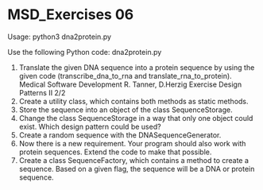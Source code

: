 # MSD_Exercises 06

Usage: python3 dna2protein.py

Use the following Python code: dna2protein.py
1. Translate the given DNA sequence into a protein sequence by
using the given code (transcribe_dna_to_rna and
translate_rna_to_protein).
Medical Software Development R. Tanner, D.Herzig
Exercise Design Patterns II 2/2
2. Create a utility class, which contains both methods as static
methods.
3. Store the sequence into an object of the class
SequenceStorage.
4. Change the class SequenceStorage in a way that only one
object could exist. Which design pattern could be used?
5. Create a random sequence with the DNASequenceGenerator.
6. Now there is a new requirement. Your program should also
work with protein sequences. Extend the code to make that
possible.
7. Create a class SequenceFactory, which contains a method
to create a sequence. Based on a given flag, the sequence will
be a DNA or protein sequence.
